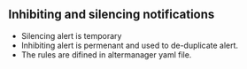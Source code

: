 ## Inhibiting and silencing notifications
- Silencing alert is temporary
- Inhibiting alert is permenant and used to de-duplicate alert.
- The rules are difined in altermanager yaml file.
